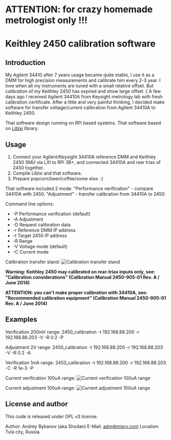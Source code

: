 # **ATTENTION: for crazy homemade metrologist only !!!**

# Keithley 2450 calibration software

## Introduction

My Agilent 34410 after 7 years usage became quite stable, I use it as a DMM for high precision measurements and calibrate him every 2-3 year.
I love when all my instruments are tuned with a small relative offset.
But calibration of my Keithley 2450 has expired and show large offset :(
A few days ago I received Agilent 34410A from Keysight metrology lab with fresh calibration certificate. After a little and very painful thinking, I decided make software for transfer voltage/current calibration from Agilent 34410A to Keithley 2450.

That software design running on RPi based systems. That software based on [Liblxi](https://github.com/lxi-tools/liblxi) library.


## Usage

 1. Connect your Agilent/Keysight 34410A reference DMM and Keithley 2450 SMU via LXI to RPi 3B+, and connected 34410A and rear triax of 2450 together.
 2. Compile Liblxi and that software.
 3. Prepare popcorn/beer/coffee/some else. :)

That software included 2 mode: 
"Performance verification" - compare 34410A with 2450. 
"Adjustment" - transfer calibration from 34410A to 2450. 

Command line options:
- -P Performance verification (default)
- -A Adjustment
- -D Request calibration data
- -r Reference DMM IP address
- -t Target 2450 IP address
- -R Range
- -V Voltage mode (default)
- -C Current mode

Calibration transfer stand:
![Calibration transfer stand](https://misrv.com/wp-content/uploads/2020/06/DSC_0001.jpg)

**Warning: Keithley 2450 may calibrated on rear-triax inputs only, see: "Calibration considerations" (Calibration Manual 2450-905-01 Rev. A / June 2014)**

**ATTENTION: you can't make proper calibration with 34410A, see: "Recommended calibration equipment" (Calibration Manual 2450-905-01 Rev. A / June 2014)**

## Examples

Verification 200mV range: 2450_calibration -t 192.168.88.200 -r 192.168.88.203 -V -R 0.2 -P

Adjustment 2V range: 2450_calibration -t 192.168.88.200 -r 192.168.88.203 -V -R 0.2 -A

Verification 1mA range: 2450_calibration -t 192.168.88.200 -r 192.168.88.203 -C -R 1e-3 -P

Current verification 100uA range:
![Current verification 100uA range](https://misrv.com/wp-content/uploads/2020/06/curr_perf.png)

Current adjustment 100uA range:
![Current adjustment 100uA range](https://misrv.com/wp-content/uploads/2020/06/curr_adj.png)

## License and author

This code is released under GPL v3 license.

Author: Andrey Bykanov (aka Shodan)
E-Mail: adm@misrv.com
Location: Tula city, Russia.
